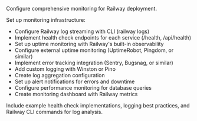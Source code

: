 Configure comprehensive monitoring for Railway deployment.

Set up monitoring infrastructure:
- Configure Railway log streaming with CLI (railway logs)
- Implement health check endpoints for each service (/health, /api/health)
- Set up uptime monitoring with Railway's built-in observability
- Configure external uptime monitoring (UptimeRobot, Pingdom, or similar)
- Implement error tracking integration (Sentry, Bugsnag, or similar)
- Add custom logging with Winston or Pino
- Create log aggregation configuration
- Set up alert notifications for errors and downtime
- Configure performance monitoring for database queries
- Create monitoring dashboard with Railway metrics

Include example health check implementations, logging best practices, and Railway CLI commands for log analysis.
